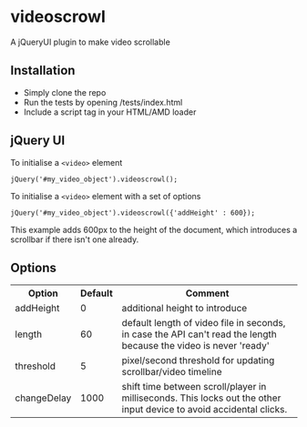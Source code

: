 videoscrowl
===========

A jQueryUI plugin to make video scrollable

Installation
------------

 +   Simply clone the repo
 +   Run the tests by opening /tests/index.html
 +   Include a script tag in your HTML/AMD loader

jQuery UI
---------

To initialise a `<video>` element

    jQuery('#my_video_object').videoscrowl();

To initialise a `<video>` element with a set of options

    jQuery('#my_video_object').videoscrowl({'addHeight' : 600});

This example adds 600px to the height of the document, which introduces a scrollbar if there isn't one already.

Options
-------

<table>
<tr>
<th>Option</th>
<th>Default</th>
<th>Comment</th>
</tr>
<tr>
<td>addHeight</td>
<td>0</td>
<td>additional height to introduce</td>
</tr>
<tr>
<td>length</td>
<td>60</td>
<td>default length of video file in seconds, in case the API can't read the length because the video is never 'ready'</td>
</tr>
<tr>
<td>threshold</td>
<td>5</td>
<td>pixel/second threshold for updating scrollbar/video timeline</td>
</tr>
<tr>
<td>changeDelay</td>
<td>1000</td>
<td>shift time between scroll/player in milliseconds.  This locks out the other input device to avoid accidental clicks.</td>
</tr>
</table>